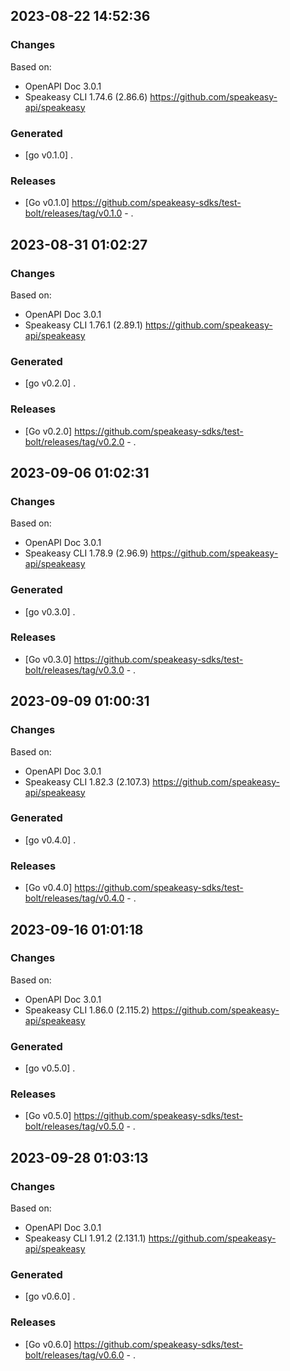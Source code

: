 

## 2023-08-22 14:52:36
### Changes
Based on:
- OpenAPI Doc 3.0.1 
- Speakeasy CLI 1.74.6 (2.86.6) https://github.com/speakeasy-api/speakeasy
### Generated
- [go v0.1.0] .
### Releases
- [Go v0.1.0] https://github.com/speakeasy-sdks/test-bolt/releases/tag/v0.1.0 - .

## 2023-08-31 01:02:27
### Changes
Based on:
- OpenAPI Doc 3.0.1 
- Speakeasy CLI 1.76.1 (2.89.1) https://github.com/speakeasy-api/speakeasy
### Generated
- [go v0.2.0] .
### Releases
- [Go v0.2.0] https://github.com/speakeasy-sdks/test-bolt/releases/tag/v0.2.0 - .

## 2023-09-06 01:02:31
### Changes
Based on:
- OpenAPI Doc 3.0.1 
- Speakeasy CLI 1.78.9 (2.96.9) https://github.com/speakeasy-api/speakeasy
### Generated
- [go v0.3.0] .
### Releases
- [Go v0.3.0] https://github.com/speakeasy-sdks/test-bolt/releases/tag/v0.3.0 - .

## 2023-09-09 01:00:31
### Changes
Based on:
- OpenAPI Doc 3.0.1 
- Speakeasy CLI 1.82.3 (2.107.3) https://github.com/speakeasy-api/speakeasy
### Generated
- [go v0.4.0] .
### Releases
- [Go v0.4.0] https://github.com/speakeasy-sdks/test-bolt/releases/tag/v0.4.0 - .

## 2023-09-16 01:01:18
### Changes
Based on:
- OpenAPI Doc 3.0.1 
- Speakeasy CLI 1.86.0 (2.115.2) https://github.com/speakeasy-api/speakeasy
### Generated
- [go v0.5.0] .
### Releases
- [Go v0.5.0] https://github.com/speakeasy-sdks/test-bolt/releases/tag/v0.5.0 - .

## 2023-09-28 01:03:13
### Changes
Based on:
- OpenAPI Doc 3.0.1 
- Speakeasy CLI 1.91.2 (2.131.1) https://github.com/speakeasy-api/speakeasy
### Generated
- [go v0.6.0] .
### Releases
- [Go v0.6.0] https://github.com/speakeasy-sdks/test-bolt/releases/tag/v0.6.0 - .